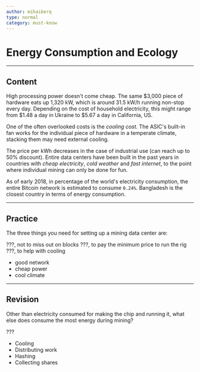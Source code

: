 ```yaml
---
author: mihaiberq
type: normal
category: must-know
---
```


# Energy Consumption and Ecology


---

## Content

High processing power doesn't come cheap. The same $3,000 piece of hardware eats up 1,320 kW, which is around 31.5 kW/h running non-stop every day. Depending on the cost of household electricity, this might range from $1.48 a day in Ukraine to $5.67 a day in California, US.

One of the often overlooked costs is the *cooling cost*. The ASIC's built-in fan works for the individual piece of hardware in a temperate climate, stacking them may need external cooling.

The price per kWh decreases in the case of industrial use (can reach up to 50% discount). Entire data centers have been built in the past years in countries with *cheap electricity*, *cold weather* and *fast internet*, to the point where individual mining can only be done for fun.

As of early 2018, in percentage of the world's electricity consumption, the entire Bitcoin network is estimated to consume `0.24%`. Bangladesh is the closest country in terms of energy consumption.


---

## Practice

The three things you need for setting up a mining data center are:

???, not to miss out on blocks
???, to pay the minimum price to run the rig
???, to help with cooling

- good network
- cheap power
- cool climate


---

## Revision

Other than electricity consumed for making the chip and running it, what else does consume the most energy during mining?

???

- Cooling
- Distributing work
- Hashing
- Collecting shares
